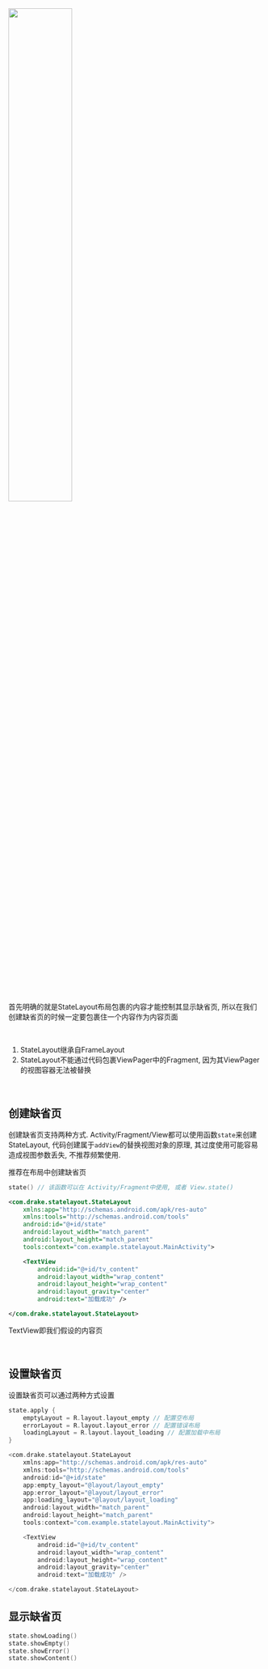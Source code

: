 
<img src='https://i.imgur.com/YW7EzWh.gif' width="50%"/>

首先明确的就是StateLayout布局包裹的内容才能控制其显示缺省页, 所以在我们创建缺省页的时候一定要包裹住一个内容作为内容页面

<br>

1. StateLayout继承自FrameLayout
1. StateLayout不能通过代码包裹ViewPager中的Fragment, 因为其ViewPager的视图容器无法被替换
<br>

## 创建缺省页

创建缺省页支持两种方式.
Activity/Fragment/View都可以使用函数`state`来创建StateLayout, 代码创建属于`addView`的替换视图对象的原理, 其过度使用可能容易造成视图参数丢失, 不推荐频繁使用.

推荐在布局中创建缺省页

```kotlin tab="代码包裹"
state() // 该函数可以在 Activity/Fragment中使用, 或者 View.state()
```

```xml tab="布局声明"
<com.drake.statelayout.StateLayout
    xmlns:app="http://schemas.android.com/apk/res-auto"
    xmlns:tools="http://schemas.android.com/tools"
    android:id="@+id/state"
    android:layout_width="match_parent"
    android:layout_height="match_parent"
    tools:context="com.example.statelayout.MainActivity">

    <TextView
        android:id="@+id/tv_content"
        android:layout_width="wrap_content"
        android:layout_height="wrap_content"
        android:layout_gravity="center"
        android:text="加载成功" />

</com.drake.statelayout.StateLayout>
```

TextView即我们假设的内容页

<br>

## 设置缺省页

设置缺省页可以通过两种方式设置

```kotlin tab="代码设置"
state.apply {
    emptyLayout = R.layout.layout_empty // 配置空布局
    errorLayout = R.layout.layout_error // 配置错误布局
    loadingLayout = R.layout.layout_loading // 配置加载中布局
}
```

```kotlin tab="布局属性设置" hl_lines="5 6 7"
<com.drake.statelayout.StateLayout
    xmlns:app="http://schemas.android.com/apk/res-auto"
    xmlns:tools="http://schemas.android.com/tools"
    android:id="@+id/state"
    app:empty_layout="@layout/layout_empty"
    app:error_layout="@layout/layout_error"
    app:loading_layout="@layout/layout_loading"
    android:layout_width="match_parent"
    android:layout_height="match_parent"
    tools:context="com.example.statelayout.MainActivity">

    <TextView
        android:id="@+id/tv_content"
        android:layout_width="wrap_content"
        android:layout_height="wrap_content"
        android:layout_gravity="center"
        android:text="加载成功" />

</com.drake.statelayout.StateLayout>
```

## 显示缺省页

```kotlin
state.showLoading()
state.showEmpty()
state.showError()
state.showContent()
```